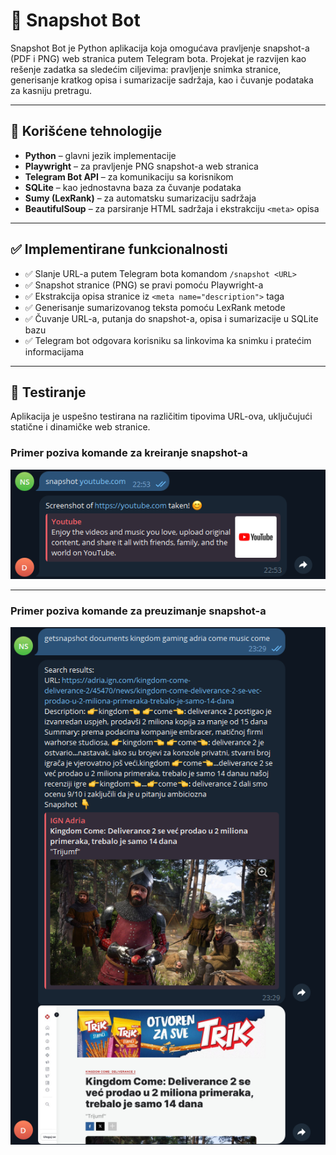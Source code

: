 # 📸 Snapshot Bot

Snapshot Bot je Python aplikacija koja omogućava pravljenje snapshot-a (PDF i PNG) web stranica putem Telegram bota. Projekat je razvijen kao rešenje zadatka sa sledećim ciljevima: pravljenje snimka stranice, generisanje kratkog opisa i sumarizacije sadržaja, kao i čuvanje podataka za kasniju pretragu.

---

## 🔧 Korišćene tehnologije

- **Python** – glavni jezik implementacije
- **Playwright** – za pravljenje PNG snapshot-a web stranica
- **Telegram Bot API** – za komunikaciju sa korisnikom
- **SQLite** – kao jednostavna baza za čuvanje podataka
- **Sumy (LexRank)** – za automatsku sumarizaciju sadržaja
- **BeautifulSoup** – za parsiranje HTML sadržaja i ekstrakciju `<meta>` opisa

---

## ✅ Implementirane funkcionalnosti

- ✅ Slanje URL-a putem Telegram bota komandom `/snapshot <URL>`
- ✅ Snapshot stranice (PNG) se pravi pomoću Playwright-a
- ✅ Ekstrakcija opisa stranice iz `<meta name="description">` taga
- ✅ Generisanje sumarizovanog teksta pomoću LexRank metode
- ✅ Čuvanje URL-a, putanja do snapshot-a, opisa i sumarizacije u SQLite bazu
- ✅ Telegram bot odgovara korisniku sa linkovima ka snimku i pratećim informacijama

---

## 🧪 Testiranje

Aplikacija je uspešno testirana na različitim tipovima URL-ova, uključujući statične i dinamičke web stranice.

### Primer poziva komande za kreiranje snapshot-a

![Kreiranje snapshot-a](Pictures/screenshot1)

---

### Primer poziva komande za preuzimanje snapshot-a

![Preuzimanje snapshot-a](Pictures/screenshot2)
